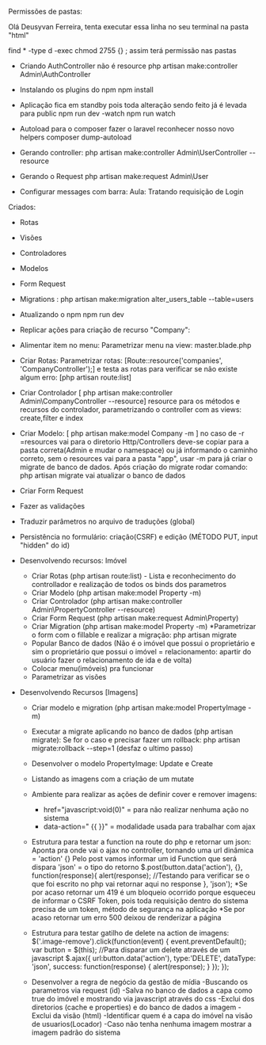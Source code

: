 Permissões de pastas:

Olá Deusyvan Ferreira, tenta executar essa linha no seu terminal na pasta "html" 

find * -type d -exec chmod 2755 {} \;
assim terá permissão nas pastas

- Criando AuthController não é resource
php artisan make:controller Admin\AuthController

- Instalando os plugins do npm
npm install

- Aplicação fica em standby pois toda alteração sendo feito já é levada para public
npm run dev -watch 
npm run watch 

- Autoload para o composer fazer o laravel reconhecer nosso novo helpers
composer dump-autoload

- Gerando controller:
php artisan make:controller Admin\UserController --resource

- Gerando o Request
php artisan make:request Admin\User

- Configurar messages com barra: Aula: Tratando requisição de Login

Criados:
- Rotas
- Visões
- Controladores
- Modelos
- Form Request
- Migrations : php artisan make:migration alter_users_table --table=users 

- Atualizando o npm 
npm run dev

- Replicar ações para criação de recurso "Company":
 - Alimentar item no menu: Parametrizar menu na view: master.blade.php 

 - Criar Rotas: Parametrizar rotas: [Route::resource('companies', 'CompanyController');] e testa as rotas para verificar se não existe algum erro: [php artisan route:list]

 - Criar Controlador [ php artisan make:controller Admin\CompanyController --resource] resource para os métodos e recursos do controlador, parametrizando o controller com as views: create,filter e index

 - Criar Modelo: [ php artisan make:model Company -m ] no caso de -r =resources vai para o diretorio Http/Controllers deve-se copiar para a pasta correta(Admin e mudar o namespace) ou já informando o caminho correto, sem o resources vai para a pasta "app", usar -m para já criar o migrate de banco de dados.  Após criação do migrate rodar comando: php artisan migrate vai atualizar o banco de dados

 - Criar Form Request
 - Fazer as validações
 - Traduzir parâmetros no arquivo de traduções (global)
 - Persistência no formulário: 
    criação(CSRF) e 
    edição (MÉTODO PUT, input "hidden" do id)

- Desenvolvendo recursos: Imóvel
  - Criar Rotas (php artisan route:list) - Lista e reconhecimento do controllador e realização de todos os binds dos parametros
  - Criar Modelo (php artisan make:model Property -m)
  - Criar Controlador (php artisan make:controller Admin\PropertyController --resource)
  - Criar Form Request (php artisan make:request Admin\Property)
  - Criar Migration (php artisan make:model Property -m)
    *Parametrizar o form com o fillable e realizar a migração: php artisan migrate
  - Popular Banco de dados (Não é o imóvel que possui o proprietário e sim o proprietário que possui o imóvel = relacionamento: apartir do usuário fazer o relacionamento de ida e de volta)
  - Colocar menu(imóveis) pra funcionar
  - Parametrizar as visões

- Desenvolvendo Recursos [Imagens]
  - Criar modelo e migration (php artisan make:model PropertyImage -m)
  - Executar a migrate aplicando no banco de dados (php artisan migrate):
    Se for o caso e precisar fazer um rollback: php artisan migrate:rollback --step=1 (desfaz o ultimo passo)
  - Desenvolver o modelo PropertyImage: Update e Create
  - Listando as imagens com a criação de um mutate
  - Ambiente para realizar as ações de definir cover e remover imagens:
    - href="javascript:void(0)" = para não realizar nenhuma ação no sistema
    - data-action=" {{ }}" = modalidade usada para trabalhar com ajax 
  - Estrutura para testar a function na route do php e retornar um json:
    Aponta pra onde vai o ajax no controller, tornando uma url dinâmica = 'action'
     {} Pelo post vamos informar um id
     Function que será dispara
     'json' = o tipo do retorno
     $.post(button.data('action'), {}, function(response){
      alert(response); //Testando para verificar se o que foi escrito no php vai retornar aqui no response
      }, 'json');
    *Se por acaso retornar um 419 é um bloqueio ocorrido porque esqueceu de informar o CSRF Token, pois toda requisição dentro do sistema precisa de um token, método de segurança na aplicação
    *Se por acaso retornar um erro 500 deixou de renderizar a página
  - Estrutura para testar gatilho de delete na action de imagens:
    $('.image-remove').click(function(event) {
        event.preventDefault();
        var button = $(this);
        //Para disparar um delete através de um javascript
        $.ajax({
            url:button.data('action'),
            type:'DELETE',
            dataType: 'json',
            success: function(response) {
                alert(response); 
            }
        });
    });
  
  - Desenvolver a regra de negócio da gestão de mídia
    -Buscando os parametros via request (id)
    -Salva no banco de dados a capa como true do imóvel e mostrando via javascript através do css
    -Exclui dos diretorios (cache e properties) e do banco de dados a imagem
    -Exclui da visão (html)
    -Identificar quem é a capa do imóvel na visão de usuarios(Locador)
    -Caso não tenha nenhuma imagem mostrar a imagem padrão do sistema
